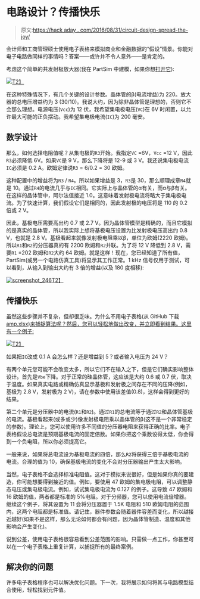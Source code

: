 # 电路设计？传播快乐

> 原文:[https://hack aday . com/2016/08/31/circuit-design-spread-the-joy/](https://hackaday.com/2016/08/31/circuit-design-spread-the-joy/)

会计师和工商管理硕士使用电子表格来模拟商业和金融数据的“假设”情景。你能对电子电路做同样的事情吗？答案——或许并不令人意外——是肯定的。

考虑这个简单的共发射极放大器(我在 PartSim 中建模，如果你想[打开它](http://www.partsim.com/simulator/#56465)):

[![](../Images/d5e36fe8d176bc5be3d67aa46feb99d4.png)T2】](https://hackaday.com/wp-content/uploads/2016/08/screenshot_249.png)

在这种特殊情况下，有几个关键的设计参数。晶体管的β(电流增益)为 220。放大器的总电压增益约为 3 (30/10)。我说大约，因为除非晶体管是理想的，否则它不会那么理想。电源电压(`Vcc`)为 12 伏，我希望集电极电压(`VC`)在 6V 时闲置，以允许最大可能的正负摆动。我希望集电极电流(`IC`)为 200 毫安。

## 数学设计

那么，如何选择电阻值呢？从集电极的`R3`开始。我指定`VC` =6V，`Vcc` =12 V，因此`R3`必须降低 6V。如果`VC`是 9 V，那么下降将是 12-9 或 3 V。我还说集电极电流`IC`必须是 0.2 A。欧姆定律说`R3` = 6/0.2 = 30 欧姆。

这种配置中的增益将为`R3` / `R4`。所以如果增益是 3，`R3`是 30，那么顺理成章`R4`就是 10。通过`R4`的电流几乎与`IC`相同。它实际上与晶体管的α有关，而α与β有关。在这样的晶体管中，阿尔法值接近 1.0。这意味着发射极电流将略大于集电极电流。为了快速计算，我们假设它们是相同的，因此发射极的电压将是 110 的 0.2 倍或 2 V。

因此，基极电压需要高出约 0.7 或 2.7 V。因为晶体管模型是精确的，而且它模拟的是真实的晶体管，所以我实际上想将基极电压设置为比发射极电压高出约 0.8 V，也就是 2.8 V。基极看起来就像发射极电阻乘以β，单位为欧姆(2220 欧姆)。所以`R1`和`R2`的分压器真的有 2200 欧姆和`R2`并联。为了将 12 V 降低到 2.8 V，需要`R1` =202 欧姆和`R2`大约 64 欧姆。就是这样！现在，您已经知道了所有值，PartSim(或另一个电路仿真工具)将显示其工作正常。1 kHz 信号仅用于测试，可以看到，从输入到输出大约有 3 倍的增益(以及 180 度相移):

[![screenshot_246](../Images/5fe42c8809bc0b39560f70bd9f5e368d.png)T2】](https://hackaday.com/wp-content/uploads/2016/08/screenshot_246.png)

## 传播快乐

虽然这些步骤并不复杂，但却很乏味。为什么不用电子表格(从 GitHub 下载 [amp.xlsx)来捕捉算法呢？然后，您可以轻松地做出改变，并立即看到结果。这里有一个例子:](https://github.com/wd5gnr/ExcelCircuit)

[![](../Images/b40193e4172f6e803567c8b1d07a2e74.png)T2】](https://hackaday.com/wp-content/uploads/2016/08/screenshot_248.png)

如果把`IC`改成 0.1 A 会怎么样？还是增益到 5？或者输入电压为 24 V？

有两个单元您可能不会改变太多，所以它们不在输入之下，但是它们确实影响整体设计。首先是`Vbe`下降。对于正常的硅晶体管，这应该是大约 0.6 或 0.7 伏，取决于温度。如果真实电路或精确仿真显示基极和发射极之间存在不同的压降(例如，基极为 2.8 V，发射极为 2 V)，请在参数中使用该差值(0.8)，这样会得到更好的结果。

第二个单元是分压器中的电流(`R1`和`R2`)。通过`R1`的总电流等于通过`R2`和晶体管基极的电流。基极看起来(或多或少)像发射极电阻乘以晶体管的β(这不是一个非常稳定的参数)。理论上，您可以使用许多不同值的分压器电阻来获得正确的比率。电子表格假设总电流是预期基极电流的固定倍数。如果你把这个乘数设得太低，你会得到一个负电阻，所以你必须提高它。

一般来说，如果将总电流设为基极电流的四倍，那么`R2`将获得三倍于基极电流的电流。合理的值为 10，确保基极电流的变化不会对分压器输出产生太大影响。

当然，电子表格不会选择标准电阻值。这对于模拟来说很好，但是如果你真的要建造，你可能想要得到接近的值。例如，要使用 47 欧姆的集电极电阻，可以调整静态电压或集电极电流。例如，试试集电极电流为 0.127 的例子。这导致 47 欧姆和 16 欧姆的值，两者都是标准的 5%电阻。对于分频器，您可以使用电流倍增器。继续这个例子，将其设置为 11 会将分压器置于 1.5K 电阻和 510 欧姆电阻的范围内，这两个电阻都是标准值。请记住，器件参数会随着器件容差而变化，所以越接近越好(如果不是这样，那么无论如何都会有问题，因为晶体管制造、温度和其他影响会产生变化)。

说到公差，使用电子表格很容易看到公差范围的影响。只需做一点工作，你甚至可以在一个电子表格上重复计算，以捕捉所有的最终案例。

## 解决你的问题

许多电子表格程序也可以解决优化问题。下一次，我将展示如何将其与电路模型结合使用，轻松找到元件值。